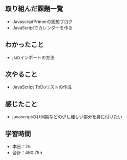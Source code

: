 ## 取り組んだ課題一覧
- JavascriptPrimerの感想ブログ
- JavaScriptでカレンダーを作る

## わかったこと
- jsのインポートの方法

## 次やること
- JavaScript ToDoリストの作成

## 感じたこと    
- javascriptの非同期などの少し難しい部分を身に付けたい                                                                                                                                                                                                                                                                                                                                                                                                                                                                                                                                                                                                                                                                                                                       
                                                                                             
                                    
## 学習時間
- 本日：2h
- 合計：460.75h